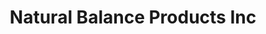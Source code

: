 ---
title: "Natural Balance Products Inc"
url: /port-alberni/natural-balance-products-inc/
shop: Großhandel
---
